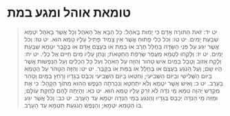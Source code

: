# טומאת אוהל ומגע במת

> יט יד: זֹאת הַתּוֹרָה אָדָם כִּי יָמוּת בְּאֹהֶל:  כָּל הַבָּא אֶל הָאֹהֶל וְכָל אֲשֶׁר בָּאֹהֶל יִטְמָא שִׁבְעַת יָמִים.
> יט טו: וְכֹל כְּלִי פָתוּחַ אֲשֶׁר אֵין צָמִיד פָּתִיל עָלָיו טָמֵא הוּא.
> יט טז: וְכֹל אֲשֶׁר יִגַּע עַל פְּנֵי הַשָּׂדֶה בַּחֲלַל חֶרֶב אוֹ בְמֵת אוֹ בְעֶצֶם אָדָם אוֹ בְקָבֶר יִטְמָא שִׁבְעַת יָמִים.
> יט יז: וְלָקְחוּ לַטָּמֵא מֵעֲפַר שְׂרֵפַת הַחַטָּאת; וְנָתַן עָלָיו מַיִם חַיִּים אֶל כֶּלִי.
> יט יח: וְלָקַח אֵזוֹב וְטָבַל בַּמַּיִם אִישׁ טָהוֹר וְהִזָּה עַל הָאֹהֶל וְעַל כָּל הַכֵּלִים וְעַל הַנְּפָשׁוֹת אֲשֶׁר הָיוּ שָׁם; וְעַל הַנֹּגֵעַ בַּעֶצֶם אוֹ בֶחָלָל אוֹ בַמֵּת אוֹ בַקָּבֶר.
> יט יט: וְהִזָּה הַטָּהֹר עַל הַטָּמֵא בַּיּוֹם הַשְּׁלִישִׁי וּבַיּוֹם הַשְּׁבִיעִי; וְחִטְּאוֹ בַּיּוֹם הַשְּׁבִיעִי וְכִבֶּס בְּגָדָיו וְרָחַץ בַּמַּיִם וְטָהֵר בָּעָרֶב.
> יט כ: וְאִישׁ אֲשֶׁר יִטְמָא וְלֹא יִתְחַטָּא וְנִכְרְתָה הַנֶּפֶשׁ הַהִוא מִתּוֹךְ הַקָּהָל:  כִּי אֶת מִקְדַּשׁ יְהוָה טִמֵּא מֵי נִדָּה לֹא זֹרַק עָלָיו טָמֵא הוּא.
> יט כא: וְהָיְתָה לָהֶם לְחֻקַּת עוֹלָם; וּמַזֵּה מֵי הַנִּדָּה יְכַבֵּס בְּגָדָיו וְהַנֹּגֵעַ בְּמֵי הַנִּדָּה יִטְמָא עַד הָעָרֶב.
> יט כב: וְכֹל אֲשֶׁר יִגַּע בּוֹ הַטָּמֵא יִטְמָא; וְהַנֶּפֶשׁ הַנֹּגַעַת תִּטְמָא עַד הָעָרֶב. 
 

